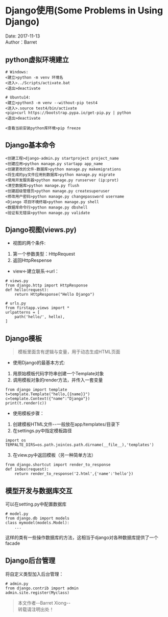 # Django使用(Some Problems in Using Django)
Date: 2017-11-13      
Author：Barret    
## python虚拟环境建立                
```              
# Windows:                 
<建立>python -m venv 环境名          
<进入>../Scripts/activate.bat             
<退出>deactivate        

# Ubuntu14:             
<建立>python3 -m venv --without-pip test4             
<进入>.source test4/bin/activate                   
<pip>curl https://bootstrap.pypa.io/get-pip.py | python               
<退出>deactivate                

<查看当前安装python库环境>pip freeze                   
```                     

## Django基本命令                              
```                           
<创建工程>django-admin.py startproject project_name                   
<创建应用>python manage.py startapp app_name              
<创建更改的文件-数据库>python manage.py makemigrations              
<将生成的py文件应用到数据库>python manage.py migrate                
<使用开发服务器>python manage.py runserver (ip:prot)              
<清空数据库>python manage.py flush              
<创建超级管理员>python manage.py createsuperuser          
<修改用户密码>python manage.py changepassword username               
<Django 项目环境终端>python manage.py shell               
<数据库命令行>python manage.py dbshell                       
<验证有无错误>python manage.py validate
```                                          

## Django视图(views.py)                       
* 视图的两个条件:                       
1. 第一个参数类型：HttpRequest            
2. 返回HttpRespense               
* view<-建立联系->url：                   

```                  
# views.py  
from django.http import HttpResponse
def hello(request):
    return HttpResponse("Hello Django")

# urls.py
from firstapp.views import *
urlpatterns = [
    path('hello/', hello),
]
```                       

## Django模板             
> 模板里面含有逻辑与变量，用于动态生成HTML页面                         
* 使用Django的最基本方式:                                
1. 用原始模板代码字符串创建一个Template对象              
2. 调用模板对象的render方法，并传入一套变量         

```                                
from django import template
t=template.Template("hello,{{name}}")
c=template.Context({"name":"Django"})
print(t.render(c))
```                      

* 使用模板步骤：                  
1. 创建模板HTML文件--一般放在app/templates/目录下                 
2. 在settings.py中指定模板路径                    
```                            
import os
TEMPALTE_DIRS=os.path.join(os.path.dirname(__file__),'templates')
```                          

3. 在view.py中返回模板（另一种简单方法）                                      
```                          
from django.shortcut import render_to_response
def index(request):
    return render_to_response('2.html',{'name':'hello'})
```                     

## 模型开发与数据库交互                   
可以在setting.py中配置数据库        
```                      
# model.py
from django.db import models
class mymodel(models.Model):
    ...
```                          

这样的类有一些操作数据库的方法，这相当于django对各种数据库提供了一个facade                             

## Django后台管理                       
将自定义类型加入后台管理：           
```                   
# admin.py
from django.contrib import admin
admin.site.register(Myclass)
```         
> 本文作者--Barret Xiong--    
> 转载请注明出处！                       


